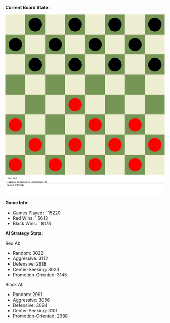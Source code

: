 
**Current Board State:**  
<!-- START_GIF -->
![Checkers Game](./checkers_game.gif)
<!-- END_GIF -->

**Game Info:**  
- Games Played: `<!-- GAMES_PLAYED --> 15220
- Red Wins: `<!-- RED_WINS --> 5613
- Black Wins: `<!-- BLACK_WINS --> 8178

<!-- AI_STATS -->
**AI Strategy Stats:**

Red AI:
- Random: 3022
- Aggressive: 3112
- Defensive: 2918
- Center-Seeking: 3023
- Promotion-Oriented: 3145

Black AI:
- Random: 2991
- Aggressive: 3056
- Defensive: 3084
- Center-Seeking: 3101
- Promotion-Oriented: 2988
